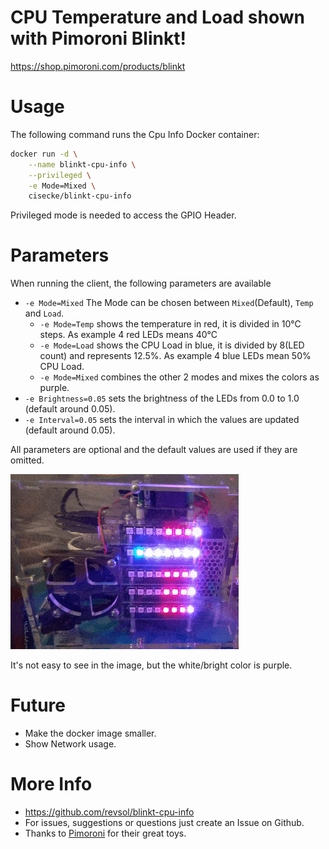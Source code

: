 # CPU Temperature and Load shown with Pimoroni Blinkt!

https://shop.pimoroni.com/products/blinkt

# Usage
The following command runs the Cpu Info Docker container:
```bash
docker run -d \
    --name blinkt-cpu-info \
    --privileged \
    -e Mode=Mixed \
    cisecke/blinkt-cpu-info
```

Privileged mode is needed to access the GPIO Header.

# Parameters
When running the client, the following parameters are available
* ```-e Mode=Mixed``` The Mode can be chosen between ```Mixed```(Default), ```Temp``` and ```Load```.
    * ```-e Mode=Temp``` shows the temperature in red, it is divided in 10°C steps. As example 4 red LEDs means 40°C
    * ```-e Mode=Load``` shows the CPU Load in blue, it is divided by 8(LED count) and represents 12.5%. As example 4 blue LEDs mean 50% CPU Load.
    * ```-e Mode=Mixed``` combines the other 2 modes and mixes the colors as purple.
* ```-e Brightness=0.05``` sets the brightness of the LEDs from 0.0 to 1.0 (default around 0.05).
* ```-e Interval=0.05``` sets the interval in which the values are updated (default around 0.05).

All parameters are optional and the default values are used if they are omitted.


![Blinkt!](https://raw.githubusercontent.com/Revsol/blinkt-cpu-info/master/cluster-mixed.gif)

It's not easy to see in the image, but the white/bright color is purple.

# Future
* Make the docker image smaller.
* Show Network usage.

# More Info
* https://github.com/revsol/blinkt-cpu-info
* For issues, suggestions or questions just create an Issue on Github.
* Thanks to [Pimoroni](https://shop.pimoroni.com/) for their great toys.